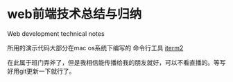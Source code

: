 # web前端技术总结与归纳
Web development technical notes

所用的演示代码大部分在mac os系统下编写的
命令行工具 [iterm2](http://www.iterm2.com/)

在此属于班门弄斧了，但是我相信能传播给我的朋友就好，可以不看直播的。等写好用git更新一下就行了。
